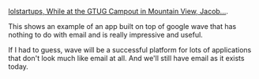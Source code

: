 <!--
.. title: None
.. date: 2009/08/10 07:43
.. slug: lolstartups-while-at-the-gtug-campout-in-mountain-view-jacob
.. link:
.. description:
.. tags: 
-->


[lolstartups, While at the GTUG Campout in Mountain View, Jacob...](http://lolstartups.com/post/159322545/while-at-the-gtug-campout-in-mountain-view-jacob).

This shows an example of an app built on top of google wave that has nothing to do with email and is really impressive and useful.

If I had to guess, wave will be a successful platform for lots of applications that don't look much like email at all. And we'll still have email as it exists today.
